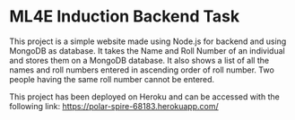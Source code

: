 # ML4E Induction Backend Task
This project is a simple website made using Node.js for backend and using MongoDB as database. It takes the Name and Roll Number of an individual and stores them on a MongoDB database. It also shows a list of all the names and roll numbers entered in ascending order of roll number. Two people having the same roll number cannot be entered.

This project has been deployed on Heroku and can be accessed with the following link: https://polar-spire-68183.herokuapp.com/
